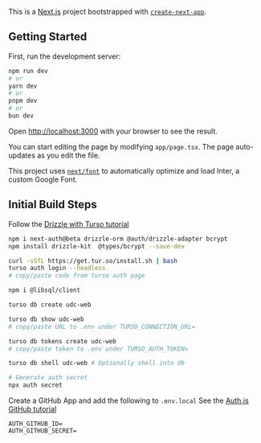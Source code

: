 This is a [Next.js](https://nextjs.org/) project bootstrapped with [`create-next-app`](https://github.com/vercel/next.js/tree/canary/packages/create-next-app).

## Getting Started

First, run the development server:

```bash
npm run dev
# or
yarn dev
# or
pnpm dev
# or
bun dev
```

Open [http://localhost:3000](http://localhost:3000) with your browser to see the result.

You can start editing the page by modifying `app/page.tsx`. The page auto-updates as you edit the file.

This project uses [`next/font`](https://nextjs.org/docs/basic-features/font-optimization) to automatically optimize and load Inter, a custom Google Font.

## Initial Build Steps

Follow the [Drizzle with Turso tutorial](https://orm.drizzle.team/learn/tutorials/drizzle-with-turso)

```bash
npm i next-auth@beta drizzle-orm @auth/drizzle-adapter bcrypt
npm install drizzle-kit  @types/bcrypt --save-dev

curl -sSfL https://get.tur.so/install.sh | bash
turso auth login --headless
# copy/paste code from turso auth page

npm i @libsql/client

turso db create udc-web

turso db show udc-web
# copy/paste URL to .env under TURSO_CONNECTION_URL=

turso db tokens create udc-web
# copy/paste token to .env under TURSO_AUTH_TOKEN=

turso db shell udc-web # Optionally shell into db

# Generate auth secret
npx auth secret
```

Create a GitHub App and add the following to `.env.local`
See the [Auth.js GitHub tutorial](https://authjs.dev/guides/configuring-github)

```
AUTH_GITHUB_ID=
AUTH_GITHUB_SECRET=
```

